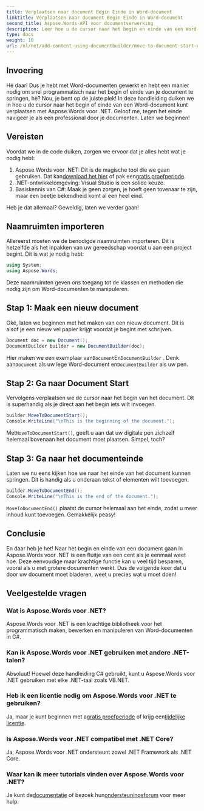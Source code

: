 ```yaml
---
title: Verplaatsen naar document Begin Einde in Word-document
linktitle: Verplaatsen naar document Begin Einde in Word-document
second_title: Aspose.Words-API voor documentverwerking
description: Leer hoe u de cursor naar het begin en einde van een Word-document verplaatst met Aspose.Words voor .NET. Een uitgebreide handleiding met stapsgewijze instructies en voorbeelden.
type: docs
weight: 10
url: /nl/net/add-content-using-documentbuilder/move-to-document-start-end/
---
```

## Invoering

Hé daar! Dus je hebt met Word-documenten gewerkt en hebt een manier nodig om snel programmatisch naar het begin of einde van je document te springen, hè? Nou, je bent op de juiste plek! In deze handleiding duiken we in hoe u de cursor naar het begin of einde van een Word-document kunt verplaatsen met Aspose.Words voor .NET. Geloof me, tegen het einde navigeer je als een professional door je documenten. Laten we beginnen!

## Vereisten

Voordat we in de code duiken, zorgen we ervoor dat je alles hebt wat je nodig hebt:

1.  Aspose.Words voor .NET: Dit is de magische tool die we gaan gebruiken. Dat kan[download het hier](https://releases.aspose.com/words/net/) of pak een[gratis proefperiode](https://releases.aspose.com/).
2. .NET-ontwikkelomgeving: Visual Studio is een solide keuze.
3. Basiskennis van C#: Maak je geen zorgen, je hoeft geen tovenaar te zijn, maar een beetje bekendheid komt al een heel eind.

Heb je dat allemaal? Geweldig, laten we verder gaan!

## Naamruimten importeren

Allereerst moeten we de benodigde naamruimten importeren. Dit is hetzelfde als het inpakken van uw gereedschap voordat u aan een project begint. Dit is wat je nodig hebt:

```csharp
using System;
using Aspose.Words;
```

Deze naamruimten geven ons toegang tot de klassen en methoden die nodig zijn om Word-documenten te manipuleren.

## Stap 1: Maak een nieuw document

Oké, laten we beginnen met het maken van een nieuw document. Dit is alsof je een nieuw vel papier krijgt voordat je begint met schrijven.

```csharp
Document doc = new Document();
DocumentBuilder builder = new DocumentBuilder(doc);
```

 Hier maken we een exemplaar van`Document`En`DocumentBuilder` . Denk aan`Document` als uw lege Word-document en`DocumentBuilder` als uw pen.

## Stap 2: Ga naar Document Start

Vervolgens verplaatsen we de cursor naar het begin van het document. Dit is superhandig als je direct aan het begin iets wilt invoegen.

```csharp
builder.MoveToDocumentStart();
Console.WriteLine("\nThis is the beginning of the document.");
```

 Met`MoveToDocumentStart()`, geeft u aan dat uw digitale pen zichzelf helemaal bovenaan het document moet plaatsen. Simpel, toch?

## Stap 3: Ga naar het documenteinde

Laten we nu eens kijken hoe we naar het einde van het document kunnen springen. Dit is handig als u onderaan tekst of elementen wilt toevoegen.

```csharp
builder.MoveToDocumentEnd();
Console.WriteLine("\nThis is the end of the document.");
```

`MoveToDocumentEnd()` plaatst de cursor helemaal aan het einde, zodat u meer inhoud kunt toevoegen. Gemakkelijk peasy!

## Conclusie

En daar heb je het! Naar het begin en einde van een document gaan in Aspose.Words voor .NET is een fluitje van een cent als je eenmaal weet hoe. Deze eenvoudige maar krachtige functie kan u veel tijd besparen, vooral als u met grotere documenten werkt. Dus de volgende keer dat u door uw document moet bladeren, weet u precies wat u moet doen!

## Veelgestelde vragen

### Wat is Aspose.Words voor .NET?  
Aspose.Words voor .NET is een krachtige bibliotheek voor het programmatisch maken, bewerken en manipuleren van Word-documenten in C#.

### Kan ik Aspose.Words voor .NET gebruiken met andere .NET-talen?  
Absoluut! Hoewel deze handleiding C# gebruikt, kunt u Aspose.Words voor .NET gebruiken met elke .NET-taal zoals VB.NET.

### Heb ik een licentie nodig om Aspose.Words voor .NET te gebruiken?  
 Ja, maar je kunt beginnen met a[gratis proefperiode](https://releases.aspose.com/) of krijg een[tijdelijke licentie](https://purchase.aspose.com/temporary-license/).

### Is Aspose.Words voor .NET compatibel met .NET Core?  
Ja, Aspose.Words voor .NET ondersteunt zowel .NET Framework als .NET Core.

### Waar kan ik meer tutorials vinden over Aspose.Words voor .NET?  
Je kunt de[documentatie](https://reference.aspose.com/words/net/) of bezoek hun[ondersteuningsforum](https://forum.aspose.com/c/words/8) voor meer hulp.
